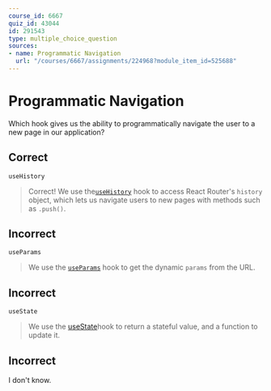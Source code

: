 ```yaml
---
course_id: 6667
quiz_id: 43044
id: 291543
type: multiple_choice_question
sources:
- name: Programmatic Navigation
  url: "/courses/6667/assignments/224968?module_item_id=525688"
---
```


# Programmatic Navigation

Which hook gives us the ability to programmatically navigate the user to a new
page in our application?

## Correct

`useHistory`

> Correct! We use
> the[`useHistory`](https://reactrouter.com/web/api/Hooks/usehistory) hook to
> access React Router's `history` object, which lets us navigate users to new
> pages with methods such as `.push()`.

## Incorrect

`useParams`

> We use the [`useParams`](https://reactrouter.com/web/api/Hooks/useparams) hook
> to get the dynamic `params` from the URL.

## Incorrect

`useState`

> We use the
> [useState](https://reactjs.org/docs/hooks-reference.html#usestate)hook to return
> a stateful value, and a function to update it.

## Incorrect

I don't know.
